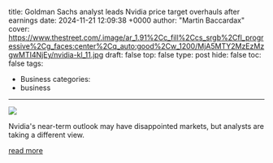 title: Goldman Sachs analyst leads Nvidia price target overhauls after earnings
date: 2024-11-21 12:09:38 +0000
author: "Martin Baccardax"
cover: https://www.thestreet.com/.image/ar_1.91%2Cc_fill%2Ccs_srgb%2Cfl_progressive%2Cg_faces:center%2Cq_auto:good%2Cw_1200/MjA5MTY2MzEzMzgwMTI4NjEy/nvidia-kl_11.jpg
draft: false
top: false
type: post
hide: false
toc: false
tags:
  - Business
categories:
  - business
---

![](https://www.thestreet.com/.image/ar_1.91%2Cc_fill%2Ccs_srgb%2Cfl_progressive%2Cg_faces:center%2Cq_auto:good%2Cw_1200/MjA5MTY2MzEzMzgwMTI4NjEy/nvidia-kl_11.jpg)

Nvidia's near-term outlook may have disappointed markets, but analysts are taking a different view.

[read more](https://www.thestreet.com/investing/goldman-sachs-analyst-leads-nvidia-price-target-overhauls-after-earnings)
